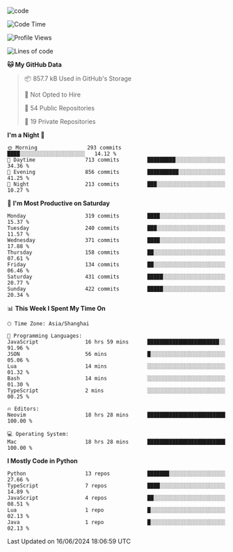 
<!--
**liuyaanng/liuyaanng** is a ✨ _special_ ✨ repository because its `README.md` (this file) appears on your GitHub profile.

Here are some ideas to get you started:

- 🔭 I’m currently working on ...
- 🌱 I’m currently learning ...
- 👯 I’m looking to collaborate on ...
- 🤔 I’m looking for help with ...
- 💬 Ask me about ...
- 📫 How to reach me: ...
- 😄 Pronouns: ...
- ⚡ Fun fact: ...
-->


![code](https://cdn.jsdelivr.net/gh/liuyaanng/liuyaanng@1.0/code.gif) 

<!--START_SECTION:waka-->
![Code Time](http://img.shields.io/badge/Code%20Time-463%20hrs%2058%20mins-blue)

![Profile Views](http://img.shields.io/badge/Profile%20Views-0-blue)

![Lines of code](https://img.shields.io/badge/From%20Hello%20World%20I%27ve%20Written-14.6%20million%20lines%20of%20code-blue)

**🐱 My GitHub Data** 

> 📦 857.7 kB Used in GitHub's Storage 
 > 
> 🚫 Not Opted to Hire
 > 
> 📜 54 Public Repositories 
 > 
> 🔑 19 Private Repositories 
 > 
**I'm a Night 🦉** 

```text
🌞 Morning                293 commits         ████░░░░░░░░░░░░░░░░░░░░░   14.12 % 
🌆 Daytime                713 commits         █████████░░░░░░░░░░░░░░░░   34.36 % 
🌃 Evening                856 commits         ██████████░░░░░░░░░░░░░░░   41.25 % 
🌙 Night                  213 commits         ███░░░░░░░░░░░░░░░░░░░░░░   10.27 % 
```
📅 **I'm Most Productive on Saturday** 

```text
Monday                   319 commits         ████░░░░░░░░░░░░░░░░░░░░░   15.37 % 
Tuesday                  240 commits         ███░░░░░░░░░░░░░░░░░░░░░░   11.57 % 
Wednesday                371 commits         ████░░░░░░░░░░░░░░░░░░░░░   17.88 % 
Thursday                 158 commits         ██░░░░░░░░░░░░░░░░░░░░░░░   07.61 % 
Friday                   134 commits         ██░░░░░░░░░░░░░░░░░░░░░░░   06.46 % 
Saturday                 431 commits         █████░░░░░░░░░░░░░░░░░░░░   20.77 % 
Sunday                   422 commits         █████░░░░░░░░░░░░░░░░░░░░   20.34 % 
```


📊 **This Week I Spent My Time On** 

```text
🕑︎ Time Zone: Asia/Shanghai

💬 Programming Languages: 
JavaScript               16 hrs 59 mins      ███████████████████████░░   91.96 % 
JSON                     56 mins             █░░░░░░░░░░░░░░░░░░░░░░░░   05.06 % 
Lua                      14 mins             ░░░░░░░░░░░░░░░░░░░░░░░░░   01.32 % 
Bash                     14 mins             ░░░░░░░░░░░░░░░░░░░░░░░░░   01.30 % 
TypeScript               2 mins              ░░░░░░░░░░░░░░░░░░░░░░░░░   00.25 % 

🔥 Editors: 
Neovim                   18 hrs 28 mins      █████████████████████████   100.00 % 

💻 Operating System: 
Mac                      18 hrs 28 mins      █████████████████████████   100.00 % 
```

**I Mostly Code in Python** 

```text
Python                   13 repos            ███████░░░░░░░░░░░░░░░░░░   27.66 % 
TypeScript               7 repos             ████░░░░░░░░░░░░░░░░░░░░░   14.89 % 
JavaScript               4 repos             ██░░░░░░░░░░░░░░░░░░░░░░░   08.51 % 
Lua                      1 repo              █░░░░░░░░░░░░░░░░░░░░░░░░   02.13 % 
Java                     1 repo              █░░░░░░░░░░░░░░░░░░░░░░░░   02.13 % 
```




 Last Updated on 16/06/2024 18:06:59 UTC
<!--END_SECTION:waka-->
